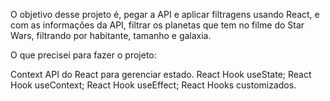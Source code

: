 O objetivo desse projeto é, pegar a API e aplicar filtragens usando React, e com as informações da API, filtrar os planetas que tem no filme do Star Wars, filtrando por habitante, tamanho e galaxia.

O que precisei para fazer o projeto:

Context API do React para gerenciar estado.
React Hook useState;
React Hook useContext;
React Hook useEffect;
React Hooks customizados.
